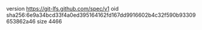 version https://git-lfs.github.com/spec/v1
oid sha256:6e9a34bcd33f4a0ed395164162fd167dd9916602b4c32f590b93309653862a46
size 4466
